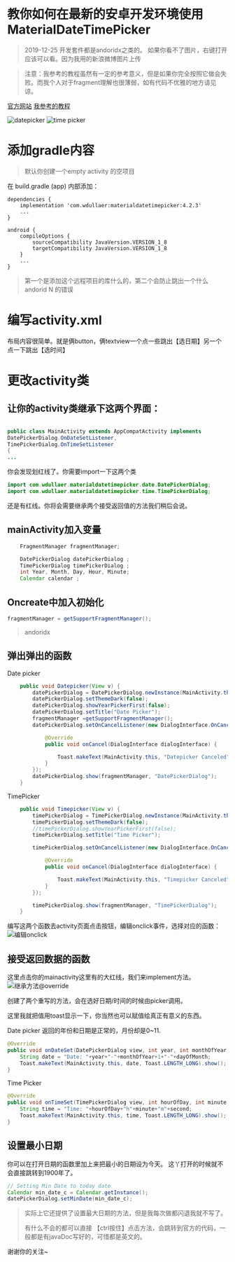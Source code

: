 # 教你如何在最新的安卓开发环境使用MaterialDateTimePicker
> 2019-12-25 开发套件都是andoridx之类的。
> 如果你看不了图片，右键打开应该可以看。因为我用的新浪微博图片上传

> 注意：我参考的教程虽然有一定的参考意义，但是如果你完全按照它做会失败。而我个人对于fragment理解也很薄弱，如有代码不优雅的地方请见谅。

[官方网站](https://github.com/wdullaer/MaterialDateTimePicker)
[我参考的教程](https://www.freakyjolly.com/android-material-datepicker-and-timepicker-by-wdullaer-tutorial-by-example/)

![datepicker](https://wx1.sinaimg.cn/mw690/006rgJELgy1ga8z8oqghej30f10pmmzm.jpg)
![time picker](https://wx4.sinaimg.cn/mw690/006rgJELgy1ga8z8opb1rj30c80oqjt4.jpg)

# 添加gradle内容
> 默认你创建一个empty activity 的空项目

在 build.gradle (app) 内部添加：

```
dependencies {
    implementation 'com.wdullaer:materialdatetimepicker:4.2.3'
    ...
}
```

```
android {
    compileOptions {
        sourceCompatibility JavaVersion.VERSION_1_8
        targetCompatibility JavaVersion.VERSION_1_8
    }
    ...
}
```
> 第一个是添加这个远程项目的库什么的，第二个会防止跳出一个什么 andorid N 的错误

# 编写activity.xml
布局内容很简单。就是俩button，俩textview一个点一些跳出【选日期】另一个点一下跳出【选时间】

# 更改activity类
## 让你的activity类继承下这两个界面：

```java

public class MainActivity extends AppCompatActivity implements 
DatePickerDialog.OnDateSetListener, 
TimePickerDialog.OnTimeSetListener 
{
...
```
你会发现划红线了。你需要import一下这两个类

```java
import com.wdullaer.materialdatetimepicker.date.DatePickerDialog;
import com.wdullaer.materialdatetimepicker.time.TimePickerDialog;

```
还是有红线。你将会需要继承两个接受返回值的方法我们稍后会说。
## mainActivity加入变量
```java
    FragmentManager fragmentManager;

    DatePickerDialog datePickerDialog ;
    TimePickerDialog timePickerDialog ;
    int Year, Month, Day, Hour, Minute;
    Calendar calendar ;
```

## Oncreate中加入初始化
```java
fragmentManager = getSupportFragmentManager();
```
> andoridx

## 弹出弹出的函数
Date picker
```java
    public void Datepicker(View v) {
        datePickerDialog = DatePickerDialog.newInstance(MainActivity.this, Year, Month, Day);
        datePickerDialog.setThemeDark(false);
        datePickerDialog.showYearPickerFirst(false);
        datePickerDialog.setTitle("Date Picker");
        fragmentManager =getSupportFragmentManager();
        datePickerDialog.setOnCancelListener(new DialogInterface.OnCancelListener() {

            @Override
            public void onCancel(DialogInterface dialogInterface) {

                Toast.makeText(MainActivity.this, "Datepicker Canceled", Toast.LENGTH_SHORT).show();
            }
        });
        datePickerDialog.show(fragmentManager, "DatePickerDialog");
    }
```
TimePicker
```java
    public void Timepicker(View v) {
        timePickerDialog = TimePickerDialog.newInstance(MainActivity.this, Hour, Minute,false );
        timePickerDialog.setThemeDark(false);
        //timePickerDialog.showYearPickerFirst(false);
        timePickerDialog.setTitle("Time Picker");

        timePickerDialog.setOnCancelListener(new DialogInterface.OnCancelListener() {

            @Override
            public void onCancel(DialogInterface dialogInterface) {

                Toast.makeText(MainActivity.this, "Timepicker Canceled", Toast.LENGTH_SHORT).show();
            }
        });

        timePickerDialog.show(fragmentManager, "TimePickerDialog");
    }
```

编写这两个函数去activity页面点击按钮，编辑onclick事件，选择对应的函数：
![编辑onclick](https://wx1.sinaimg.cn/mw690/006rgJELgy1ga8zzjtusrj30e604umx3.jpg)

## 接受返回数据的函数
这里点击你的mainactivity这里有的大红线，我们来implement方法。
![继承方法@override](https://wx1.sinaimg.cn/mw690/006rgJELgy1ga904avnmij30os07v74m.jpg)

创建了两个重写的方法，会在选好日期/时间的时候由picker调用。

这里我就把值用toast显示一下，你当然也可以赋值给真正有意义的东西。


Date picker 返回的年份和日期是正常的，月份却是0~11.

```java
@Override
public void onDateSet(DatePickerDialog view, int year, int monthOfYear, int dayOfMonth) {
    String date = "Date: "+year+"-"+monthOfYear+1+"-"+dayOfMonth;
    Toast.makeText(MainActivity.this, date, Toast.LENGTH_LONG).show();
}

```

Time Picker

```java
@Override
public void onTimeSet(TimePickerDialog view, int hourOfDay, int minute, int second) {
    String time = "Time: "+hourOfDay+"h"+minute+"m"+second;
    Toast.makeText(MainActivity.this, time, Toast.LENGTH_LONG).show();
}
```

## 设置最小日期

你可以在打开日期的函数里加上来把最小的日期设为今天。
这丫打开的时候就不会直接跳转到1900年了。
```java
// Setting Min Date to today date
Calendar min_date_c = Calendar.getInstance();
datePickerDialog.setMinDate(min_date_c);
```
> 实际上它还提供了设置最大日期的方法，但是我每次做都闪退我就不写了。
> 
> 有什么不会的都可以直接 【ctrl按住】点击方法，会跳转到官方的代码，一般都是有javaDoc写好的，可惜都是英文的。

谢谢你的关注~